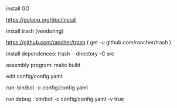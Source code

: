 install GO

https://golang.org/doc/install


install trash (vendoring)

https://github.com/rancher/trash ( get -u github.com/rancher/trash )

install dependences: trash --directory -C src


assembly program: make build


edit config/config.yaml

run: bin/bot -c config/config.yaml

run debug : bin/bot -c config/config.yaml -v true
